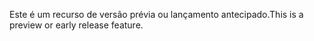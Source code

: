<span data-ttu-id="1de5c-101">Este é um recurso de versão prévia ou lançamento antecipado.</span><span class="sxs-lookup"><span data-stu-id="1de5c-101">This is a preview or early release feature.</span></span>